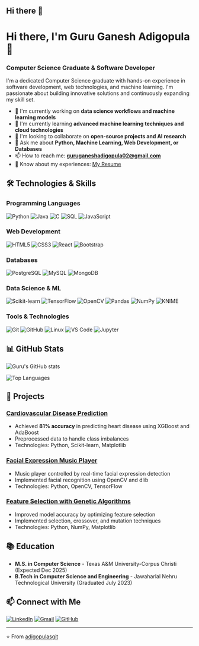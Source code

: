 ## Hi there 👋

<!--
**adigopulasgit/adigopulasgit** is a ✨ _special_ ✨ repository because its `README.md` (this file) appears on your GitHub profile.

Here are some ideas to get you started:

- 🔭 I’m currently working on ...
- 🌱 I’m currently learning ...
- 👯 I’m looking to collaborate on ...
- 🤔 I’m looking for help with ...
- 💬 Ask me about ...
- 📫 How to reach me: ...
- 😄 Pronouns: ...
- ⚡ Fun fact: ...
-->
# Hi there, I'm Guru Ganesh Adigopula 👋

### Computer Science Graduate & Software Developer

I'm a dedicated Computer Science graduate with hands-on experience in software development, web technologies, and machine learning. I'm passionate about building innovative solutions and continuously expanding my skill set.

- 🔭 I'm currently working on **data science workflows and machine learning models**
- 🌱 I'm currently learning **advanced machine learning techniques and cloud technologies**
- 👯 I'm looking to collaborate on **open-source projects and AI research**
- 💬 Ask me about **Python, Machine Learning, Web Development, or Databases**
- 📫 How to reach me: **guruganeshadigopula02@gmail.com**
- 📄 Know about my experiences: [My Resume](https://github.com/adigopulasgit/adigopulasgit/blob/main/resume.pdf)

## 🛠️ Technologies & Skills

### Programming Languages
![Python](https://img.shields.io/badge/Python-3776AB?style=for-the-badge&logo=python&logoColor=white)
![Java](https://img.shields.io/badge/Java-ED8B00?style=for-the-badge&logo=openjdk&logoColor=white)
![C](https://img.shields.io/badge/C-00599C?style=for-the-badge&logo=c&logoColor=white)
![SQL](https://img.shields.io/badge/SQL-4479A1?style=for-the-badge&logo=sql&logoColor=white)
![JavaScript](https://img.shields.io/badge/JavaScript-F7DF1E?style=for-the-badge&logo=javascript&logoColor=black)

### Web Development
![HTML5](https://img.shields.io/badge/HTML5-E34F26?style=for-the-badge&logo=html5&logoColor=white)
![CSS3](https://img.shields.io/badge/CSS3-1572B6?style=for-the-badge&logo=css3&logoColor=white)
![React](https://img.shields.io/badge/React-20232A?style=for-the-badge&logo=react&logoColor=61DAFB)
![Bootstrap](https://img.shields.io/badge/Bootstrap-7952B3?style=for-the-badge&logo=bootstrap&logoColor=white)

### Databases
![PostgreSQL](https://img.shields.io/badge/PostgreSQL-4169E1?style=for-the-badge&logo=postgresql&logoColor=white)
![MySQL](https://img.shields.io/badge/MySQL-4479A1?style=for-the-badge&logo=mysql&logoColor=white)
![MongoDB](https://img.shields.io/badge/MongoDB-47A248?style=for-the-badge&logo=mongodb&logoColor=white)

### Data Science & ML
![Scikit-learn](https://img.shields.io/badge/Scikit--learn-F7931E?style=for-the-badge&logo=scikit-learn&logoColor=white)
![TensorFlow](https://img.shields.io/badge/TensorFlow-FF6F00?style=for-the-badge&logo=tensorflow&logoColor=white)
![OpenCV](https://img.shields.io/badge/OpenCV-5C3EE8?style=for-the-badge&logo=opencv&logoColor=white)
![Pandas](https://img.shields.io/badge/Pandas-150458?style=for-the-badge&logo=pandas&logoColor=white)
![NumPy](https://img.shields.io/badge/NumPy-013243?style=for-the-badge&logo=numpy&logoColor=white)
![KNIME](https://img.shields.io/badge/KNIME-00A0DE?style=for-the-badge)

### Tools & Technologies
![Git](https://img.shields.io/badge/Git-F05032?style=for-the-badge&logo=git&logoColor=white)
![GitHub](https://img.shields.io/badge/GitHub-100000?style=for-the-badge&logo=github&logoColor=white)
![Linux](https://img.shields.io/badge/Linux-FCC624?style=for-the-badge&logo=linux&logoColor=black)
![VS Code](https://img.shields.io/badge/VS_Code-007ACC?style=for-the-badge&logo=visual-studio-code&logoColor=white)
![Jupyter](https://img.shields.io/badge/Jupyter-F37626?style=for-the-badge&logo=jupyter&logoColor=white)

## 📊 GitHub Stats

![Guru's GitHub stats](https://github-readme-stats.vercel.app/api?username=adigopulasgit&show_icons=true&theme=radical)

![Top Languages](https://github-readme-stats.vercel.app/api/top-langs/?username=adigopulasgit&layout=compact&theme=radical)

## 🚀 Projects

### [Cardiovascular Disease Prediction](https://github.com/adigopulasgit/cardiovascular-prediction)
- Achieved **81% accuracy** in predicting heart disease using XGBoost and AdaBoost
- Preprocessed data to handle class imbalances
- Technologies: Python, Scikit-learn, Matplotlib

### [Facial Expression Music Player](https://github.com/adigopulasgit/facial-music-player)
- Music player controlled by real-time facial expression detection
- Implemented facial recognition using OpenCV and dlib
- Technologies: Python, OpenCV, TensorFlow

### [Feature Selection with Genetic Algorithms](https://github.com/adigopulasgit/feature-selection-ga)
- Improved model accuracy by optimizing feature selection
- Implemented selection, crossover, and mutation techniques
- Technologies: Python, NumPy, Matplotlib

## 📚 Education

- **M.S. in Computer Science** - Texas A&M University-Corpus Christi (Expected Dec 2025)
- **B.Tech in Computer Science and Engineering** - Jawaharlal Nehru Technological University (Graduated July 2023)

## 📫 Connect with Me

[![LinkedIn](https://img.shields.io/badge/LinkedIn-0077B5?style=for-the-badge&logo=linkedin&logoColor=white)](https://www.linkedin.com/in/adigopula-guru-ganesh-083805211/)
[![Gmail](https://img.shields.io/badge/Gmail-D14836?style=for-the-badge&logo=gmail&logoColor=white)](mailto:guruganeshadigopula02@gmail.com)
[![GitHub](https://img.shields.io/badge/GitHub-100000?style=for-the-badge&logo=github&logoColor=white)](https://github.com/adigopulasgit)

---

⭐️ From [adigopulasgit](https://github.com/adigopulasgit)
